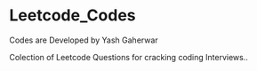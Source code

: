# Leetcode_Codes
Codes are Developed by Yash Gaherwar

Colection of Leetcode Questions for cracking coding Interviews..

